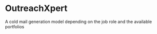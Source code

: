 # OutreachXpert
A cold mail generation model depending on the job role and the available portfolios
